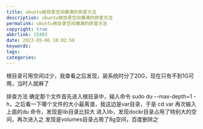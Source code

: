 ```yaml
---
title: ubuntu根目录空间爆满的排查方法
description: ubuntu根目录空间爆满的排查方法
permalink: ubuntu根目录空间爆满的排查方法
copyright: true
abbrlink: 15493
date: 2023-05-06 18:02:58
keywords:
tags:
categories:
---
```


根目录可用空间过少，我查看之后发现，装系统时分了20G，现在只有不到1G可用，当时人就麻了

排查方法
确定那个文件首先进入根目录中，输入命令
sudo du --max-depth=1 -h，之后看一下哪个文件的大小最离谱，我这边是var目录，于是 cd var
再次输入上面的du 命令，发现是lib目录比较大
进入lib，发现dockr目录占用了特别大的空间，再次进入之
发现是volumes目录占用了8g空间，百度删除之
